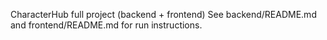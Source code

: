 CharacterHub full project (backend + frontend)
See backend/README.md and frontend/README.md for run instructions.
